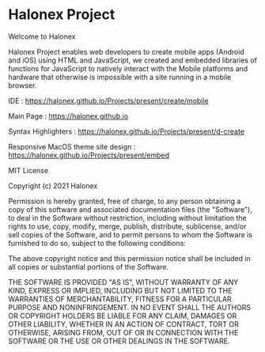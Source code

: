 # Halonex Project

Welcome to Halonex 

Halonex Project enables web developers to create mobile apps (Android and iOS) using HTML and JavaScript, we created and embedded libraries of functions for JavaScript to natively interact with the Mobile platforms and hardware that otherwise is impossible with a site running in a mobile browser. 

IDE : https://halonex.github.io/Projects/present/create/mobile

Main Page : https://halonex.github.io

Syntax Highlighters : https://halonex.github.io/Projects/present/d-create

Responsive MacOS theme site design : https://halonex.github.io/Projects/present/embed


MIT License

Copyright (c) 2021 Halonex

Permission is hereby granted, free of charge, to any person obtaining a copy
of this software and associated documentation files (the "Software"), to deal
in the Software without restriction, including without limitation the rights
to use, copy, modify, merge, publish, distribute, sublicense, and/or sell
copies of the Software, and to permit persons to whom the Software is
furnished to do so, subject to the following conditions:

The above copyright notice and this permission notice shall be included in all
copies or substantial portions of the Software.

THE SOFTWARE IS PROVIDED "AS IS", WITHOUT WARRANTY OF ANY KIND, EXPRESS OR
IMPLIED, INCLUDING BUT NOT LIMITED TO THE WARRANTIES OF MERCHANTABILITY,
FITNESS FOR A PARTICULAR PURPOSE AND NONINFRINGEMENT. IN NO EVENT SHALL THE
AUTHORS OR COPYRIGHT HOLDERS BE LIABLE FOR ANY CLAIM, DAMAGES OR OTHER
LIABILITY, WHETHER IN AN ACTION OF CONTRACT, TORT OR OTHERWISE, ARISING FROM,
OUT OF OR IN CONNECTION WITH THE SOFTWARE OR THE USE OR OTHER DEALINGS IN THE
SOFTWARE.



